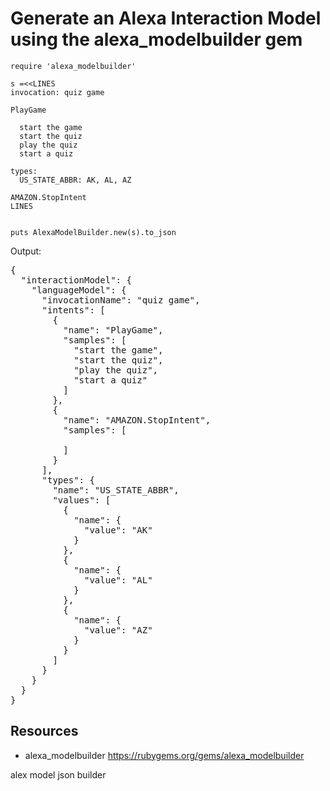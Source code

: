 # Generate an Alexa Interaction Model using the alexa_modelbuilder gem

    require 'alexa_modelbuilder'

    s =<<LINES
    invocation: quiz game

    PlayGame

      start the game
      start the quiz
      play the quiz
      start a quiz  

    types: 
      US_STATE_ABBR: AK, AL, AZ

    AMAZON.StopIntent
    LINES


    puts AlexaModelBuilder.new(s).to_json

Output:

<pre>
{
  "interactionModel": {
    "languageModel": {
      "invocationName": "quiz game",
      "intents": [
        {
          "name": "PlayGame",
          "samples": [
            "start the game",
            "start the quiz",
            "play the quiz",
            "start a quiz"
          ]
        },
        {
          "name": "AMAZON.StopIntent",
          "samples": [

          ]
        }
      ],
      "types": {
        "name": "US_STATE_ABBR",
        "values": [
          {
            "name": {
              "value": "AK"
            }
          },
          {
            "name": {
              "value": "AL"
            }
          },
          {
            "name": {
              "value": "AZ"
            }
          }
        ]
      }
    }
  }
}
</pre>

## Resources

* alexa_modelbuilder https://rubygems.org/gems/alexa_modelbuilder

alex model json builder
